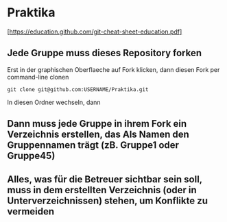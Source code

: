 # Praktika

[https://education.github.com/git-cheat-sheet-education.pdf]

## Jede Gruppe muss dieses Repository forken

Erst in der graphischen Oberflaeche auf Fork klicken, dann diesen Fork per command-line clonen

```
git clone git@github.com:USERNAME/Praktika.git 
```

In diesen Ordner wechseln, dann 


## Dann muss jede Gruppe in ihrem Fork ein Verzeichnis erstellen, das Als Namen den Gruppennamen trägt (zB. Gruppe1 oder Gruppe45)
## Alles, was für die Betreuer sichtbar sein soll, muss in dem erstellten Verzeichnis (oder in Unterverzeichnissen) stehen, um Konflikte zu vermeiden 
